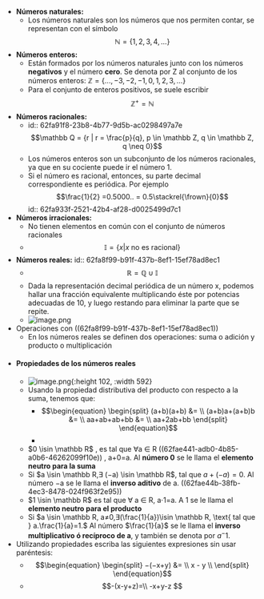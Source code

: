 - **Números naturales:**
	- Los números naturales son los números que nos permiten contar, se representan con el símbolo $$\mathbb N = \{{1,2,3,4,...}\}$$
- **Números enteros:**
	- Están formados por los números naturales junto con los números **negativos** y el número **cero**. Se denota por Z al conjunto de los números enteros:  $\mathbb Z=\{{...,−3,−2,−1,0,1,2,3,...}\}$
	- Para el conjunto de enteros positivos, se suele escribir $$\mathbb Z^+ = \mathbb N$$
- **Números racionales:**
	- id:: 62fa91f8-23b8-4b77-9d5b-ac0298497a7e
	  $$\mathbb Q = {r | r = \frac{p}{q}, p \in \mathbb Z, q \in \mathbb Z, q \neq 0}$$
	- Los números enteros son un subconjunto de los números racionales, ya que en su cociente puede ir el número 1.
	- Si el número es racional, entonces, su parte decimal correspondiente es periódica. Por ejemplo $$\frac{1}{2} =0.5000.. = 0.5\stackrel{\frown}{0}$$
	  id:: 62fa933f-2521-42b4-af28-d0025499d7c1
- **Números irracionales:**
	- No tienen elementos en común con el conjunto de números racionales
	- $$\mathbb I = \{{x | x \text{ no es racional}}\}$$
- **Números reales:**
  id:: 62fa8f99-b91f-437b-8ef1-15ef78ad8ec1
	- $$\mathbb R = \mathbb Q \cup \mathbb I$$
	- Dada la representación decimal periódica de un número x, podemos hallar una fracción equivalente multiplicando éste por potencias adecuadas de 10, y luego restando para eliminar la parte que se repite.
	- ![image.png](../assets/image_1660588130965_0.png)
- Operaciones con ((62fa8f99-b91f-437b-8ef1-15ef78ad8ec1))
	- En los números reales se definen dos operaciones: suma o adición y  producto o multiplicación
- #### Propiedades de los números reales
	- ![image.png](../assets/image_1660608109892_0.png){:height 102, :width 592}
	- Usando la propiedad distributiva del producto con respecto a la suma, tenemos que:
		- $$\begin{equation}
		  \begin{split}   (a+b)(a+b) &= \\
		  (a+b)a+(a+b)b &= \\
		  aa+ab+ab+bb  &= \\
		  aa+2ab+bb
		  \end{split}
		  \end{equation}$$
		-
	- $0 \isin \mathbb R$ , es tal que ∀a ∈ R ((62fae441-adb0-4b85-a0b6-46262099f10e)) , a+0=a. Al **número 0** se le llama el **elemento neutro para la suma**
	- Si $a \isin \mathbb R,∃ (−a) \isin \mathbb R$, tal que $a+(−a)=0$. Al número −a se le llama el **inverso aditivo** de a. ((62fae44b-38fb-4ec3-8478-024f963f2e95))
	- $1 \isin \mathbb R$  es tal que ∀ a ∈ R, a⋅1=a. A 1 se le llama el **elemento neutro para el producto**
	- Si $a \isin \mathbb R, a≠0,∃(\frac{1}{a})\isin \mathbb R, \text{ tal que } a.\frac{1}{a}=1.$ Al número $\frac{1}{a}$ se le llama el **inverso multiplicativo ó recı́proco de a**, y también se denota por $a^-1$.
- Utilizando propiedades escriba las siguientes expresiones sin usar paréntesis:
	- $$\begin{equation}
	  \begin{split} −(−x+y) &= \\
	  x - y \\
	  \end{split}
	  \end{equation}$$
	- $$-(x-y+z)=\\
	  -x+y-z
	  $$